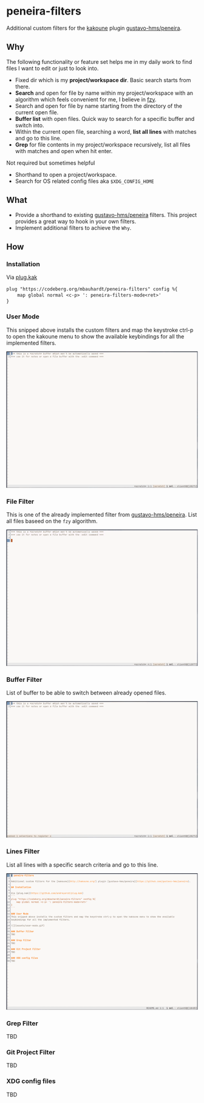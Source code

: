 # peneira-filters
Additional custom filters for the [kakoune](http://kakoune.org/) plugin [gustavo-hms/peneira](https://github.com/gustavo-hms/peneira).


## Why
The following functionality or feature set helps me in my daily work to find files I want to edit or just to look into.

- Fixed dir which is my **project/workspace dir**. Basic search starts from there.
- **Search** and open for file by name within my project/workspace with an algorithm which feels convenient for me, I believe in [fzy](https://github.com/jhawthorn/fzy).
- Search and open for file by name starting from the directory of the current open file.
- **Buffer list** with open files. Quick way to search for a specific buffer and switch into.
- Within the current open file, searching a word, **list all lines** with matches and go to this line.
- **Grep** for file contents in my project/workspace recursively, list all files with matches and open when hit enter.

Not required but sometimes helpful

- Shorthand to open a project/workspace.
- Search for OS related config files aka `$XDG_CONFIG_HOME`


## What
- Provide a shorthand to existing [gustavo-hms/peneira](https://github.com/gustavo-hms/peneira) filters. This project provides a great way to hook in your own filters.
- Implement additional filters to achieve the `Why`.


## How

### Installation
Via [plug.kak](https://github.com/andreyorst/plug.kak)
```
plug "https://codeberg.org/mbauhardt/peneira-filters" config %{
    map global normal <c-p> ': peneira-filters-mode<ret>'
}
```

### User Mode
This snipped above installs the custom filters and map the keystroke ctrl-p to open the kakoune menu to show the available
keybindings for all the implemented filters.

![](assets/user-mode.gif)

### File Filter
This is one of the already implemented filter from [gustavo-hms/peneira](https://github.com/gustavo-hms/peneira). List all files baseed on the `fzy` algorithm.

![](assets/files.gif)

### Buffer Filter
List of buffer to be able to switch between already opened files.

![](assets/buffer.gif)

### Lines Filter
List all lines with a specific search criteria and go to this line.

![](assets/lines.gif)

### Grep Filter
TBD

### Git Project Filter
TBD

### XDG config files
TBD
